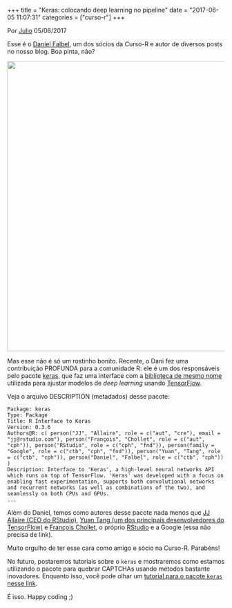 +++
title = "Keras: colocando deep learning no pipeline"
date = "2017-06-05 11:07:31"
categories = ["curso-r"]
+++

<div><p class="text-muted text-uppercase mb-small text-right"> Por <a href="http://curso-r.com/author/julio">Julio</a> 05/06/2017 </p><div id="post-content"> <p>Esse &#xE9; o <a href="http://curso-r.com/author/daniel/">Daniel Falbel</a>, um dos s&#xF3;cios da Curso-R e autor de diversos posts no nosso blog. Boa pinta, n&#xE3;o?</p>
<p><img src="http://curso-r.com/blog/2017-06-05-keras_files/figure-html/unnamed-chunk-1-1.png" width="672"></p>
<p>Mas esse n&#xE3;o &#xE9; s&#xF3; um rostinho bonito. Recente, o Dani fez uma contribui&#xE7;&#xE3;o PROFUNDA para a comunidade R: ele &#xE9; um dos respons&#xE1;veis pelo pacote <a href="https://github.com/rstudio/keras">keras</a>, que faz uma interface com a <a href="https://keras.io/">biblioteca de mesmo nome</a> utilizada para ajustar modelos de <em>deep learning</em> usando <a href="https://www.tensorflow.org/">TensorFlow</a>.</p>
<p>Veja o arquivo DESCRIPTION (metadados) desse pacote:</p>
<pre><code>Package: keras
Type: Package
Title: R Interface to Keras
Version: 0.3.6
Authors@R: c( person(&quot;JJ&quot;, &quot;Allaire&quot;, role = c(&quot;aut&quot;, &quot;cre&quot;), email = &quot;jj@rstudio.com&quot;), person(&quot;Fran&#xE7;ois&quot;, &quot;Chollet&quot;, role = c(&quot;aut&quot;, &quot;cph&quot;)), person(&quot;RStudio&quot;, role = c(&quot;cph&quot;, &quot;fnd&quot;)), person(family = &quot;Google&quot;, role = c(&quot;ctb&quot;, &quot;cph&quot;, &quot;fnd&quot;)), person(&quot;Yuan&quot;, &quot;Tang&quot;, role = c(&quot;ctb&quot;, &quot;cph&quot;)), person(&quot;Daniel&quot;, &quot;Falbel&quot;, role = c(&quot;ctb&quot;, &quot;cph&quot;)) )
Description: Interface to &apos;Keras&apos;, a high-level neural networks API which runs on top of TensorFlow. &apos;Keras&apos; was developed with a focus on enabling fast experimentation, supports both convolutional networks and recurrent networks (as well as combinations of the two), and seamlessly on both CPUs and GPUs.
...</code></pre>
<p>Al&#xE9;m do Daniel, temos como autores desse pacote nada menos que <a href="https://en.wikipedia.org/wiki/Joseph_J._Allaire">JJ Allaire (CEO do RStudio)</a>, <a href="https://github.com/tensorflow/tensorflow/graphs/contributors">Yuan Tang (um dos principais desenvolvedores do TensorFlow)</a> e <a href="http://www.esade.edu/faculty/francois.collet">Fran&#xE7;ois Chollet</a>, o pr&#xF3;prio <a href="https://rstudio.com/">RStudio</a> e a Google (essa n&#xE3;o precisa de link).</p>
<p>Muito orgulho de ter esse cara como amigo e s&#xF3;cio na Curso-R. Parab&#xE9;ns!</p>
<p>No futuro, postaremos tutoriais sobre o <code>keras</code> e mostraremos como estamos utilizando o pacote para quebrar CAPTCHAs usando m&#xE9;todos bastante inovadores. Enquanto isso, voc&#xEA; pode olhar um <a href="https://rstudio.github.io/keras/">tutorial para o pacote <code>keras</code> nesse link</a>.</p>
<p>&#xC9; isso. Happy coding ;)</p> </div></div>
